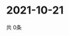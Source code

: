 # 2021-10-21
  共 0条

  <!-- BEGIN -->
  <!-- 最后更新时间Thu Oct 21 2021 10:03:39 GMT+0000 (Coordinated Universal Time) -->
  
  <!-- END -->
  
  